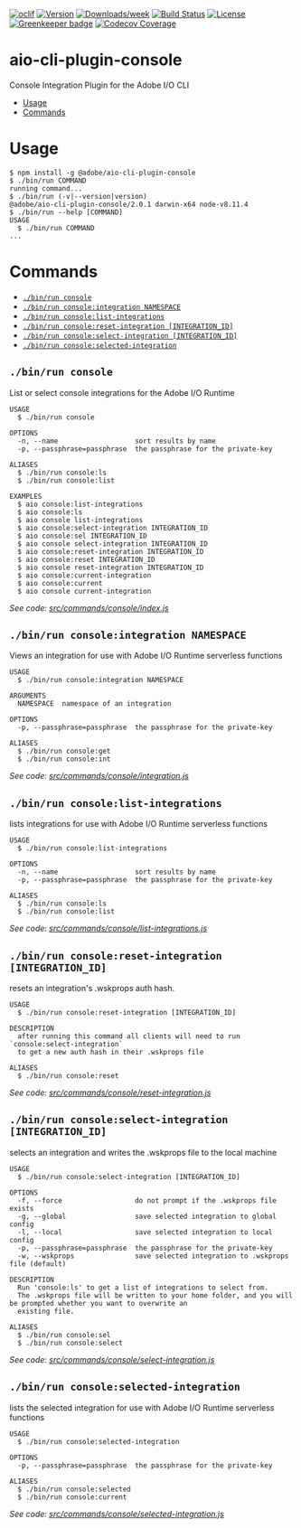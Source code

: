 <!--
Copyright 2018 Adobe. All rights reserved.
This file is licensed to you under the Apache License, Version 2.0 (the "License");
you may not use this file except in compliance with the License. You may obtain a copy
of the License at http://www.apache.org/licenses/LICENSE-2.0

Unless required by applicable law or agreed to in writing, software distributed under
the License is distributed on an "AS IS" BASIS, WITHOUT WARRANTIES OR REPRESENTATIONS
OF ANY KIND, either express or implied. See the License for the specific language
governing permissions and limitations under the License.
-->
[![oclif](https://img.shields.io/badge/cli-oclif-brightgreen.svg)](https://oclif.io)
[![Version](https://img.shields.io/npm/v/@adobe/aio-cli-plugin-console.svg)](https://npmjs.org/package/@adobe/aio-cli-plugin-console)
[![Downloads/week](https://img.shields.io/npm/dw/@adobe/aio-cli-plugin-console.svg)](https://npmjs.org/package/@adobe/aio-cli-plugin-console)
[![Build Status](https://travis-ci.com/adobe/aio-cli-plugin-console.svg?branch=master)](https://travis-ci.com/adobe/aio-cli-plugin-console)
[![License](https://img.shields.io/badge/License-Apache%202.0-blue.svg)](https://opensource.org/licenses/Apache-2.0) [![Greenkeeper badge](https://badges.greenkeeper.io/adobe/aio-cli-plugin-console.svg)](https://greenkeeper.io/)
[![Codecov Coverage](https://img.shields.io/codecov/c/github/adobe/aio-cli-plugin-console/master.svg?style=flat-square)](https://codecov.io/gh/adobe/aio-cli-plugin-console/)


aio-cli-plugin-console
======================

Console Integration Plugin for the Adobe I/O CLI

<!-- toc -->
* [Usage](#usage)
* [Commands](#commands)
<!-- tocstop -->
# Usage
<!-- usage -->
```sh-session
$ npm install -g @adobe/aio-cli-plugin-console
$ ./bin/run COMMAND
running command...
$ ./bin/run (-v|--version|version)
@adobe/aio-cli-plugin-console/2.0.1 darwin-x64 node-v8.11.4
$ ./bin/run --help [COMMAND]
USAGE
  $ ./bin/run COMMAND
...
```
<!-- usagestop -->
# Commands
<!-- commands -->
* [`./bin/run console`](#binrun-console)
* [`./bin/run console:integration NAMESPACE`](#binrun-consoleintegration-namespace)
* [`./bin/run console:list-integrations`](#binrun-consolelist-integrations)
* [`./bin/run console:reset-integration [INTEGRATION_ID]`](#binrun-consolereset-integration-integration_id)
* [`./bin/run console:select-integration [INTEGRATION_ID]`](#binrun-consoleselect-integration-integration_id)
* [`./bin/run console:selected-integration`](#binrun-consoleselected-integration)

## `./bin/run console`

List or select console integrations for the Adobe I/O Runtime

```
USAGE
  $ ./bin/run console

OPTIONS
  -n, --name                   sort results by name
  -p, --passphrase=passphrase  the passphrase for the private-key

ALIASES
  $ ./bin/run console:ls
  $ ./bin/run console:list

EXAMPLES
  $ aio console:list-integrations
  $ aio console:ls
  $ aio console list-integrations
  $ aio console:select-integration INTEGRATION_ID
  $ aio console:sel INTEGRATION_ID
  $ aio console select-integration INTEGRATION_ID
  $ aio console:reset-integration INTEGRATION_ID
  $ aio console:reset INTEGRATION_ID
  $ aio console reset-integration INTEGRATION_ID
  $ aio console:current-integration
  $ aio console:current
  $ aio console current-integration
```

_See code: [src/commands/console/index.js](https://github.com/adobe/aio-cli-plugin-console/blob/v2.0.1/src/commands/console/index.js)_

## `./bin/run console:integration NAMESPACE`

Views an integration for use with Adobe I/O Runtime serverless functions

```
USAGE
  $ ./bin/run console:integration NAMESPACE

ARGUMENTS
  NAMESPACE  namespace of an integration

OPTIONS
  -p, --passphrase=passphrase  the passphrase for the private-key

ALIASES
  $ ./bin/run console:get
  $ ./bin/run console:int
```

_See code: [src/commands/console/integration.js](https://github.com/adobe/aio-cli-plugin-console/blob/v2.0.1/src/commands/console/integration.js)_

## `./bin/run console:list-integrations`

lists integrations for use with Adobe I/O Runtime serverless functions

```
USAGE
  $ ./bin/run console:list-integrations

OPTIONS
  -n, --name                   sort results by name
  -p, --passphrase=passphrase  the passphrase for the private-key

ALIASES
  $ ./bin/run console:ls
  $ ./bin/run console:list
```

_See code: [src/commands/console/list-integrations.js](https://github.com/adobe/aio-cli-plugin-console/blob/v2.0.1/src/commands/console/list-integrations.js)_

## `./bin/run console:reset-integration [INTEGRATION_ID]`

resets an integration's .wskprops auth hash.

```
USAGE
  $ ./bin/run console:reset-integration [INTEGRATION_ID]

DESCRIPTION
  after running this command all clients will need to run `console:select-integration` 
  to get a new auth hash in their .wskprops file

ALIASES
  $ ./bin/run console:reset
```

_See code: [src/commands/console/reset-integration.js](https://github.com/adobe/aio-cli-plugin-console/blob/v2.0.1/src/commands/console/reset-integration.js)_

## `./bin/run console:select-integration [INTEGRATION_ID]`

selects an integration and writes the .wskprops file to the local machine

```
USAGE
  $ ./bin/run console:select-integration [INTEGRATION_ID]

OPTIONS
  -f, --force                  do not prompt if the .wskprops file exists
  -g, --global                 save selected integration to global config
  -l, --local                  save selected integration to local config
  -p, --passphrase=passphrase  the passphrase for the private-key
  -w, --wskprops               save selected integration to .wskprops file (default)

DESCRIPTION
  Run 'console:ls' to get a list of integrations to select from.
  The .wskprops file will be written to your home folder, and you will be prompted whether you want to overwrite an 
  existing file.

ALIASES
  $ ./bin/run console:sel
  $ ./bin/run console:select
```

_See code: [src/commands/console/select-integration.js](https://github.com/adobe/aio-cli-plugin-console/blob/v2.0.1/src/commands/console/select-integration.js)_

## `./bin/run console:selected-integration`

lists the selected integration for use with Adobe I/O Runtime serverless functions

```
USAGE
  $ ./bin/run console:selected-integration

OPTIONS
  -p, --passphrase=passphrase  the passphrase for the private-key

ALIASES
  $ ./bin/run console:selected
  $ ./bin/run console:current
```

_See code: [src/commands/console/selected-integration.js](https://github.com/adobe/aio-cli-plugin-console/blob/v2.0.1/src/commands/console/selected-integration.js)_
<!-- commandsstop -->
